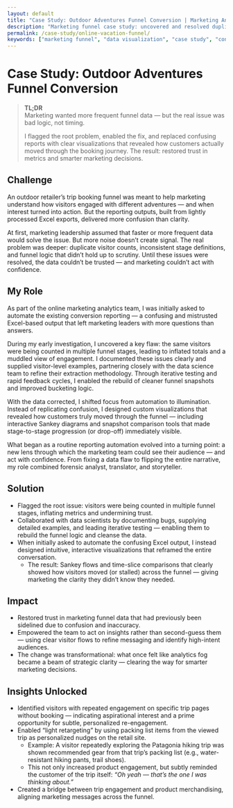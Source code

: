 ```yaml
---
layout: default
title: "Case Study: Outdoor Adventures Funnel Conversion | Marketing Analytics & Data Visualization"
description: "Marketing funnel case study: uncovered and resolved duplicate visitor tracking, restored trust in conversion metrics, and delivered interactive data visualizations that clarified the customer journey and enabled precise campaign targeting."
permalink: /case-study/online-vacation-funnel/
keywords: ["marketing funnel", "data visualization", "case study", "conversion metrics", "analytics storytelling", "duplicate visitor tracking", "customer journey insights", "marketing analytics", "interactive dashboards"]
---
```


# Case Study: Outdoor Adventures Funnel Conversion  
> **TL;DR**  
> Marketing wanted more frequent funnel data — but the real issue was bad logic, not timing.
> 
> I flagged the root problem, enabled the fix, and replaced confusing reports with clear visualizations that revealed how customers actually moved through the booking journey. The result: restored trust in metrics and smarter marketing decisions.

## Challenge  
An outdoor retailer’s trip booking funnel was meant to help marketing understand how visitors engaged with different adventures — and when interest turned into action. But the reporting outputs, built from lightly processed Excel exports, delivered more confusion than clarity.

At first, marketing leadership assumed that faster or more frequent data would solve the issue. But more noise doesn’t create signal. The real problem was deeper: duplicate visitor counts, inconsistent stage definitions, and funnel logic that didn’t hold up to scrutiny. Until these issues were resolved, the data couldn’t be trusted — and marketing couldn’t act with confidence.

## My Role  
As part of the online marketing analytics team, I was initially asked to automate the existing conversion reporting — a confusing and mistrusted Excel-based output that left marketing leaders with more questions than answers.

During my early investigation, I uncovered a key flaw: the same visitors were being counted in multiple funnel stages, leading to inflated totals and a muddled view of engagement. I documented these issues clearly and supplied visitor-level examples, partnering closely with the data science team to refine their extraction methodology. Through iterative testing and rapid feedback cycles, I enabled the rebuild of cleaner funnel snapshots and improved bucketing logic.

With the data corrected, I shifted focus from automation to illumination. Instead of replicating confusion, I designed custom visualizations that revealed how customers truly moved through the funnel — including interactive Sankey diagrams and snapshot comparison tools that made stage-to-stage progression (or drop-off) immediately visible.

What began as a routine reporting automation evolved into a turning point: a new lens through which the marketing team could see their audience — and act with confidence. From fixing a data flaw to flipping the entire narrative, my role combined forensic analyst, translator, and storyteller.

## Solution  
- Flagged the root issue: visitors were being counted in multiple funnel stages, inflating metrics and undermining trust.
- Collaborated with data scientists by documenting bugs, supplying detailed examples, and leading iterative testing — enabling them to rebuild the funnel logic and cleanse the data.
- When initially asked to automate the confusing Excel output, I instead designed intuitive, interactive visualizations that reframed the entire conversation.
    - The result: Sankey flows and time-slice comparisons that clearly showed how visitors moved (or stalled) across the funnel — giving marketing the clarity they didn’t know they needed. 

## Impact  
- Restored trust in marketing funnel data that had previously been sidelined due to confusion and inaccuracy.
- Empowered the team to act on insights rather than second-guess them — using clear visitor flows to refine messaging and identify high-intent audiences.
- The change was transformational: what once felt like analytics fog became a beam of strategic clarity — clearing the way for smarter marketing decisions.

## Insights Unlocked  
- Identified visitors with repeated engagement on specific trip pages without booking — indicating aspirational interest and a prime opportunity for subtle, personalized re-engagement.
- Enabled “light retargeting” by using packing list items from the viewed trip as personalized nudges on the retail site.
    - Example: A visitor repeatedly exploring the Patagonia hiking trip was shown recommended gear from that trip’s packing list (e.g., water-resistant hiking pants, trail shoes).
    - This not only increased product engagement, but subtly reminded the customer of the trip itself: *“Oh yeah — that’s the one I was thinking about.”*
- Created a bridge between trip engagement and product merchandising, aligning marketing messages across the funnel.
